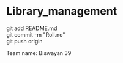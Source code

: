 # Library_management
git add README.md <br>
git commit -m "Roll.no" <br>
git push origin <br>

Team name:
Biswayan 39